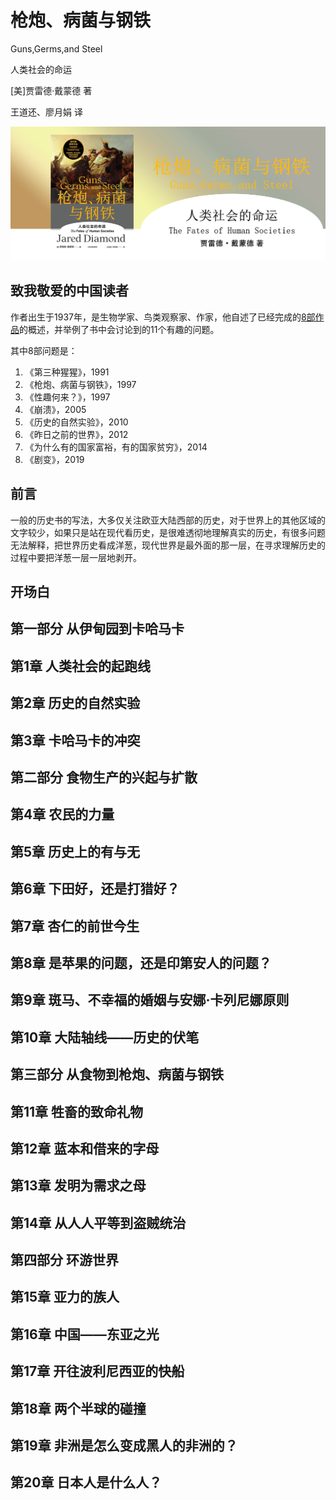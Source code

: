 枪炮、病菌与钢铁
========================================
Guns,Germs,and Steel

人类社会的命运

[美]贾雷德·戴蒙德 著

王道还、廖月娟 译

![](contents/wx-cover-235-1.png)

致我敬爱的中国读者
------------------------------------------------------

作者出生于1937年，是生物学家、鸟类观察家、作家，他自述了已经完成的[8部作品](https://book.douban.com/author/1716549/books)的概述，并举例了书中会讨论到的11个有趣的问题。

其中8部问题是：

1. 《第三种猩猩》，1991
2. 《枪炮、病菌与钢铁》，1997
3. 《性趣何来？》，1997
4. 《崩溃》，2005
5. 《历史的自然实验》，2010
6. 《昨日之前的世界》，2012
7. 《为什么有的国家富裕，有的国家贫穷》，2014
8. 《剧变》，2019

前言
------------------------------------------------------

一般的历史书的写法，大多仅关注欧亚大陆西部的历史，对于世界上的其他区域的文字较少，如果只是站在现代看历史，是很难透彻地理解真实的历史，有很多问题无法解释，把世界历史看成洋葱，现代世界是最外面的那一层，在寻求理解历史的过程中要把洋葱一层一层地剥开。

开场白
------------------------------------------------------

第一部分 从伊甸园到卡哈马卡
------------------------------------------------------

第1章 人类社会的起跑线
------------------------------------------------------

第2章 历史的自然实验
------------------------------------------------------

第3章 卡哈马卡的冲突
------------------------------------------------------

第二部分 食物生产的兴起与扩散
------------------------------------------------------

第4章 农民的力量
------------------------------------------------------

第5章 历史上的有与无
------------------------------------------------------

第6章 下田好，还是打猎好？
------------------------------------------------------

第7章 杏仁的前世今生
------------------------------------------------------

第8章 是苹果的问题，还是印第安人的问题？
------------------------------------------------------

第9章 斑马、不幸福的婚姻与安娜·卡列尼娜原则
------------------------------------------------------

第10章 大陆轴线——历史的伏笔
------------------------------------------------------

第三部分 从食物到枪炮、病菌与钢铁
------------------------------------------------------

第11章 牲畜的致命礼物
------------------------------------------------------

第12章 蓝本和借来的字母
------------------------------------------------------

第13章 发明为需求之母
------------------------------------------------------

第14章 从人人平等到盗贼统治
------------------------------------------------------

第四部分 环游世界
------------------------------------------------------

第15章 亚力的族人
------------------------------------------------------

第16章 中国——东亚之光
------------------------------------------------------

第17章 开往波利尼西亚的快船
------------------------------------------------------

第18章 两个半球的碰撞
------------------------------------------------------

第19章 非洲是怎么变成黑人的非洲的？
------------------------------------------------------

第20章 日本人是什么人？
------------------------------------------------------